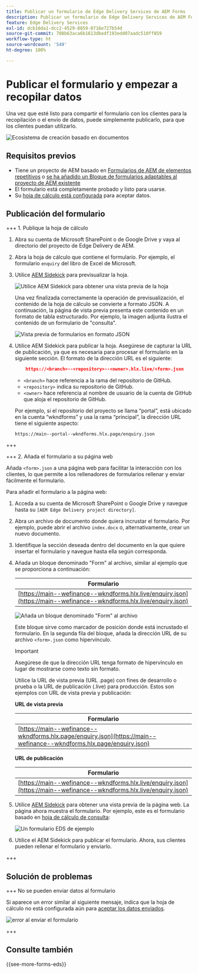 ```yaml
---
title: Publicar un formulario de Edge Delivery Services de AEM Forms
description: Publicar un formulario de Edge Delivery Services de AEM Forms
feature: Edge Delivery Services
exl-id: dcb16da1-dcc2-4529-8859-0716e727b54d
source-git-commit: 708b63aca6b1613dbedf193edd07aadc510ff859
workflow-type: ht
source-wordcount: '549'
ht-degree: 100%

---
```


# Publicar el formulario y empezar a recopilar datos

Una vez que esté listo para compartir el formulario con los clientes para la recopilación o el envío de datos, puede simplemente publicarlo, para que los clientes puedan utilizarlo.

![Ecosistema de creación basado en documentos](/help/edge/assets/document-based-authoring-workflow-publish-form.png)

## Requisitos previos

* Tiene un proyecto de AEM basado en [Formularios de AEM de elementos repetitivos](/help/edge/docs/forms/tutorial.md#create-a-new-aem-project-pre-configured-with-adaptive-forms-block) o [se ha añadido un Bloque de formularios adaptables al proyecto de AEM existente](/help/edge/docs/forms/tutorial.md#add-adaptive-forms-block-to-your-existing-aem-project)
* El formulario está completamente probado y listo para usarse.
* Su [hoja de cálculo está configurada](/help/edge/docs/forms/submit-forms.md) para aceptar datos.


## Publicación del formulario

+++ 1. Publique la hoja de cálculo

1. Abra su cuenta de Microsoft SharePoint o de Google Drive y vaya al directorio del proyecto de Edge Delivery de AEM.

1. Abra la hoja de cálculo que contiene el formulario. Por ejemplo, el formulario `enquiry` del libro de Excel de Microsoft.

1. Utilice [AEM Sidekick](https://www.aem.live/developer/tutorial#preview-and-publish-your-content) para previsualizar la hoja.

   ![Utilice AEM Sidekick para obtener una vista previa de la hoja](/help/edge/assets/preview-form.png)

   Una vez finalizada correctamente la operación de previsualización, el contenido de la hoja de cálculo se convierte a formato JSON. A continuación, la página de vista previa presenta este contenido en un formato de tabla estructurado. Por ejemplo, la imagen adjunta ilustra el contenido de un formulario de &quot;consulta&quot;.

   ![Vista previa de formularios en formato JSON](/help/edge/assets/forms-preview-json-format.png)

1. Utilice AEM Sidekick para publicar la hoja. Asegúrese de capturar la URL de publicación, ya que es necesaria para procesar el formulario en la siguiente sección. El formato de la dirección URL es el siguiente:


   ```JSON
       https://<branch>--<repository>--<owner>.hlx.live/<form>.json
   ```

   * `<branch>` hace referencia a la rama del repositorio de GitHub.
   * `<repository>` indica su repositorio de GitHub.
   * `<owner>` hace referencia al nombre de usuario de la cuenta de GitHub que aloja el repositorio de GitHub.

   Por ejemplo, si el repositorio del proyecto se llama “portal”, está ubicado en la cuenta “wkndforms” y usa la rama “principal”, la dirección URL tiene el siguiente aspecto:

   `https://main--portal--wkndforms.hlx.page/enquiry.json`

+++

+++ 2. Añada el formulario a su página web

Añada `<form>.json` a una página web para facilitar la interacción con los clientes, lo que permite a los rellenadores de formularios rellenar y enviar fácilmente el formulario.


Para añadir el formulario a la página web:

1. Acceda a su cuenta de Microsoft SharePoint o Google Drive y navegue hasta su `[AEM Edge Delivery project directory]`.

1. Abra un archivo de documento donde quiera incrustar el formulario. Por ejemplo, puede abrir el archivo `index.docx` o, alternativamente, crear un nuevo documento.

1. Identifique la sección deseada dentro del documento en la que quiere insertar el formulario y navegue hasta ella según corresponda.

1. Añada un bloque denominado &quot;Form&quot; al archivo, similar al ejemplo que se proporciona a continuación:

   | Formulario |
   |---|
   | [https://main--wefinance--wkndforms.hlx.live/enquiry.json](https://main--wefinance--wkndforms.hlx.live/enquiry.json) |

   ![Añada un bloque denominado &quot;Form&quot; al archivo](/help/edge/assets/enquiry-doc-to-embed-form.png)

   Este bloque sirve como marcador de posición donde está incrustado el formulario. En la segunda fila del bloque, añada la dirección URL de su archivo `<form>.json` como hipervínculo.

   >[!IMPORTANT]
   >
   >
   > Asegúrese de que la dirección URL tenga formato de hipervínculo en lugar de mostrarse como texto sin formato.

   Utilice la URL de vista previa (URL .page) con fines de desarrollo o prueba o la URL de publicación (.live) para producción. Estos son ejemplos con URL de vista previa y publicación:

   **URL de vista previa**

   | Formulario |
   |---|
   | [https://main--wefinance--wkndforms.hlx.page/enquiry.json](https://main--wefinance--wkndforms.hlx.page/enquiry.json) |


   **URL de publicación**

   | Formulario |
   |---|
   | [https://main--wefinance--wkndforms.hlx.live/enquiry.json](https://main--wefinance--wkndforms.hlx.live/enquiry.json) |

1. Utilice [AEM Sidekick](https://www.aem.live/developer/tutorial#preview-and-publish-your-content) para obtener una vista previa de la página web. La página ahora muestra el formulario. Por ejemplo, este es el formulario basado en [hoja de cálculo de consulta](https://docs.google.com/spreadsheets/d/196lukD028RDK_evBelkOonPxC7w0l_IiJ-Yx3DvMfNk/edit#gid=0):


   ![Un formulario EDS de ejemplo](/help/edge/assets/eds-form.png)

1. Utilice el AEM Sidekick para publicar el formulario. Ahora, sus clientes pueden rellenar el formulario y enviarlo.

+++

## Solución de problemas

+++ No se pueden enviar datos al formulario

Si aparece un error similar al siguiente mensaje, indica que la hoja de cálculo no está configurada aún para [aceptar los datos enviados](/help/edge/docs/forms/submit-forms.md).

![error al enviar el formulario](/help/edge/assets/form-error.png)

+++


## Consulte también

{{see-more-forms-eds}}
